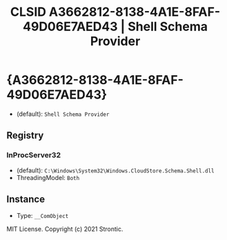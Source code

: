 ﻿---
title: "CLSID A3662812-8138-4A1E-8FAF-49D06E7AED43 | Shell Schema Provider"
excerpt: What is COM-Object CLSID A3662812-8138-4A1E-8FAF-49D06E7AED43?
---

# {A3662812-8138-4A1E-8FAF-49D06E7AED43}

* (default): `Shell Schema Provider`

## Registry


### InProcServer32

* (default): `C:\Windows\System32\Windows.CloudStore.Schema.Shell.dll`
* ThreadingModel: `Both`

## Instance

* Type: `__ComObject`

MIT License. Copyright (c) 2021 Strontic.


